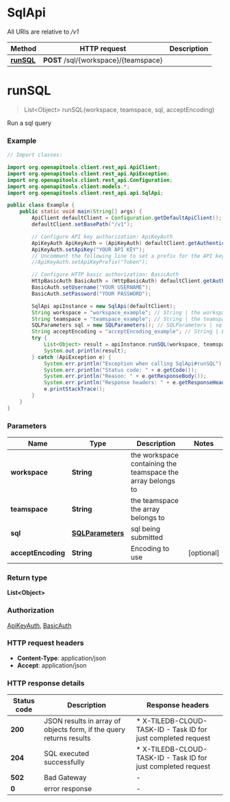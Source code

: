 # SqlApi

All URIs are relative to */v1*

| Method | HTTP request | Description |
|------------- | ------------- | -------------|
| [**runSQL**](SqlApi.md#runSQL) | **POST** /sql/{workspace}/{teamspace} |  |


<a name="runSQL"></a>
# **runSQL**
> List&lt;Object&gt; runSQL(workspace, teamspace, sql, acceptEncoding)



Run a sql query

### Example

```java
// Import classes:

import org.openapitools.client.rest_api.ApiClient;
import org.openapitools.client.rest_api.ApiException;
import org.openapitools.client.rest_api.Configuration;
import org.openapitools.client.models.*;
import org.openapitools.client.rest_api.api.SqlApi;

public class Example {
    public static void main(String[] args) {
        ApiClient defaultClient = Configuration.getDefaultApiClient();
        defaultClient.setBasePath("/v1");

        // Configure API key authorization: ApiKeyAuth
        ApiKeyAuth ApiKeyAuth = (ApiKeyAuth) defaultClient.getAuthentication("ApiKeyAuth");
        ApiKeyAuth.setApiKey("YOUR API KEY");
        // Uncomment the following line to set a prefix for the API key, e.g. "Token" (defaults to null)
        //ApiKeyAuth.setApiKeyPrefix("Token");

        // Configure HTTP basic authorization: BasicAuth
        HttpBasicAuth BasicAuth = (HttpBasicAuth) defaultClient.getAuthentication("BasicAuth");
        BasicAuth.setUsername("YOUR USERNAME");
        BasicAuth.setPassword("YOUR PASSWORD");

        SqlApi apiInstance = new SqlApi(defaultClient);
        String workspace = "workspace_example"; // String | the workspace containing the teamspace the array belongs to
        String teamspace = "teamspace_example"; // String | the teamspace the array belongs to
        SQLParameters sql = new SQLParameters(); // SQLParameters | sql being submitted
        String acceptEncoding = "acceptEncoding_example"; // String | Encoding to use
        try {
            List<Object> result = apiInstance.runSQL(workspace, teamspace, sql, acceptEncoding);
            System.out.println(result);
        } catch (ApiException e) {
            System.err.println("Exception when calling SqlApi#runSQL");
            System.err.println("Status code: " + e.getCode());
            System.err.println("Reason: " + e.getResponseBody());
            System.err.println("Response headers: " + e.getResponseHeaders());
            e.printStackTrace();
        }
    }
}
```

### Parameters

| Name | Type | Description  | Notes |
|------------- | ------------- | ------------- | -------------|
| **workspace** | **String**| the workspace containing the teamspace the array belongs to | |
| **teamspace** | **String**| the teamspace the array belongs to | |
| **sql** | [**SQLParameters**](SQLParameters.md)| sql being submitted | |
| **acceptEncoding** | **String**| Encoding to use | [optional] |

### Return type

**List&lt;Object&gt;**

### Authorization

[ApiKeyAuth](../README.md#ApiKeyAuth), [BasicAuth](../README.md#BasicAuth)

### HTTP request headers

 - **Content-Type**: application/json
 - **Accept**: application/json

### HTTP response details
| Status code | Description | Response headers |
|-------------|-------------|------------------|
| **200** | JSON results in array of objects form, if the query returns results |  * X-TILEDB-CLOUD-TASK-ID - Task ID for just completed request <br>  |
| **204** | SQL executed successfully |  * X-TILEDB-CLOUD-TASK-ID - Task ID for just completed request <br>  |
| **502** | Bad Gateway |  -  |
| **0** | error response |  -  |

